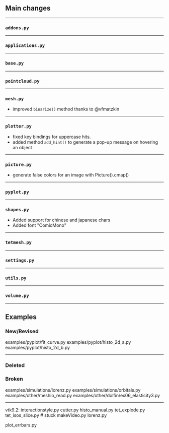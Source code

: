 ## Main changes

---
### `addons.py`

---
### `applications.py`

---
### `base.py`

---
### `pointcloud.py`

---
### `mesh.py`
- improved `binarize()` method thanks to @vfmatzkin

---
### `plotter.py`
- fixed key bindings for uppercase hits.
- added method `add_hint()` to generate a pop-up message on hovering an object

---
### `picture.py`
-  generate false colors for an image with Picture().cmap()

---
### `pyplot.py`

---
### `shapes.py`
- Added support for chinese and japanese chars
- Added font "ComicMono"

---
### `tetmesh.py`


---
### `settings.py`

---
### `utils.py`

---
### `volume.py`

-------------------------
## Examples

### New/Revised
examples/pyplot/fit_curve.py
examples/pyplot/histo_2d_a.py
examples/pyplot/histo_2d_b.py

-------------------------
### Deleted

### Broken
examples/simulations/lorenz.py
examples/simulations/orbitals.py
examples/other/meshio_read.py
examples/other/dolfin/ex06_elasticity3.py

-------------------------
vtk9.2:
interactionstyle.py
cutter.py
histo_manual.py
tet_explode.py
tet_isos_slice.py # stuck
makeVideo.py
lorenz.py

plot_errbars.py



